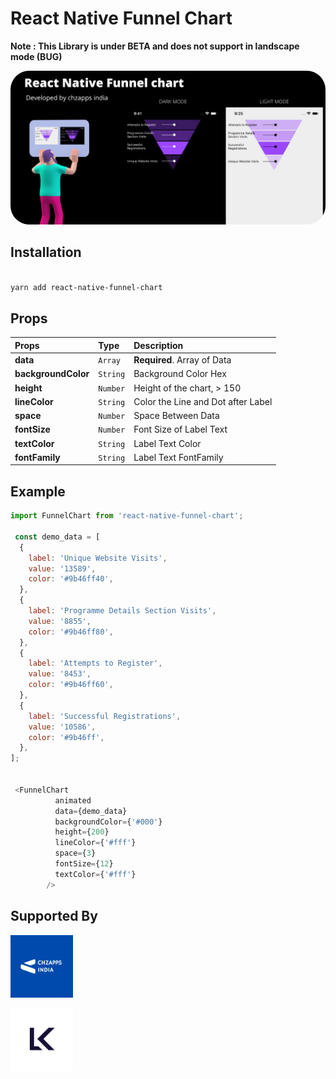 # React Native Funnel Chart

**Note :  This Library is under BETA and does not support in landscape mode (BUG)**

<img src="https://raw.githubusercontent.com/chzappsinc/react-native-funnel-chart/master/example/React%20Native%20Funnel%20chart.png" style="border-radius:30px;"/>

## Installation

```bash

yarn add react-native-funnel-chart

```

## Props

| Props | Type     | Description                |
| :-------- | :------- | :------------------------- |
| **data** | `Array` | **Required**. Array of Data |
| **backgroundColor** | `String` | Background Color Hex |
| **height** | `Number` | Height of the chart, > 150  |
| **lineColor** | `String` | Color the Line and Dot after Label  |
| **space** | `Number` | Space Between Data  |
| **fontSize** | `Number` | Font Size of Label Text |
| **textColor** | `String` | Label Text Color |
| **fontFamily** | `String` | Label Text FontFamily |

## Example

```js
import FunnelChart from 'react-native-funnel-chart';

 const demo_data = [
  {
    label: 'Unique Website Visits',
    value: '13589',
    color: '#9b46ff40',
  },
  {
    label: 'Programme Details Section Visits',
    value: '8855',
    color: '#9b46ff80',
  },
  {
    label: 'Attempts to Register',
    value: '8453',
    color: '#9b46ff60',
  },
  {
    label: 'Successful Registrations',
    value: '10586',
    color: '#9b46ff',
  },
];


 <FunnelChart
          animated
          data={demo_data}
          backgroundColor={'#000'}
          height={200}
          lineColor={'#fff'}
          space={3}
          fontSize={12}
          textColor={'#fff'}
        />

```
## Supported By
<div>
<a href="https://chzapps.com"><img src="https://raw.githubusercontent.com/chzappsinc/react-native-funnel-chart/master/example/chzapps.png" heigth="100" width="100"/></a>


<a href="https://www.lookingsoft.com"><img src="https://raw.githubusercontent.com/chzappsinc/react-native-funnel-chart/master/example/lk_soft.png" heigth="100" width="100"/></a>
 </div>

